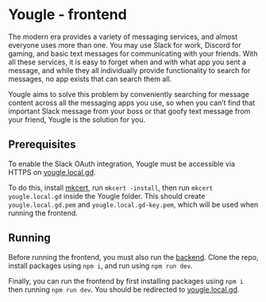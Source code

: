 # Yougle - frontend

The modern era provides a variety of messaging services, and almost everyone uses more than one. You may use Slack for work, Discord for gaming, and basic text messages for communicating with your friends. With all these services, it is easy to forget when and with what app you sent a message, and while they all individually provide functionality to search for messages, no app exists that can search them all. 

Yougle aims to solve this problem by conveniently searching for message content across all the messaging apps you use, so when you can’t find that important Slack message from your boss or that goofy text message from your friend, Yougle is the solution for you.

## Prerequisites

To enable the Slack OAuth integration, Yougle must be accessible via HTTPS on [yougle.local.gd](https://yougle.local.gd).

To do this, install [mkcert](https://github.com/FiloSottile/mkcert), run `mkcert -install`, then run `mkcert yougle.local.gd` inside the Yougle folder.
This should create `yougle.local.gd.pem` and `yougle.local.gd-key.pem`, which will be used when running the frontend.

## Running

Before running the frontend, you must also run the [backend](https://github.com/ehendrich05111/yougle_api). Clone the repo, install packages using `npm i`, and run using `npm run dev`.

Finally, you can run the frontend by first installing packages using `npm i` then running `npm run dev`. You should be redirected to [yougle.local.gd](https://yougle.local.gd).
